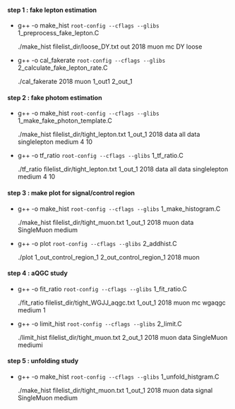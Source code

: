 #### step 1 : fake lepton estimation
*    g++ -o make_hist `root-config --cflags --glibs` 1_preprocess_fake_lepton.C
    
     ./make_hist filelist_dir/loose_DY.txt out 2018 muon mc DY loose

*    g++ -o cal_fakerate `root-config --cflags --glibs` 2_calculate_fake_lepton_rate.C

     ./cal_fakerate 2018 muon 1_out1 2_out_1
#### step 2 : fake photom estimation
*    g++ -o make_hist `root-config --cflags --glibs` 1_make_fake_photon_template.C

     ./make_hist filelist_dir/tight_lepton.txt 1_out_1 2018 data all data singlelepton medium 4 10

*    g++ -o tf_ratio `root-config --cflags --glibs` 1_tf_ratio.C

     ./tf_ratio filelist_dir/tight_lepton.txt 1_out_1 2018 data all data singlelepton medium 4 10
#### step 3 : make plot for signal/control region
*    g++ -o make_hist `root-config --cflags --glibs` 1_make_histogram.C

     ./make_hist filelist_dir/tight_muon.txt 1_out_1 2018 muon data SingleMuon medium

*    g++ -o plot `root-config --cflags --glibs` 2_addhist.C

     ./plot 1_out_control_region_1 2_out_control_region_1 2018 muon
#### step 4 : aQGC study
*    g++ -o fit_ratio `root-config --cflags --glibs` 1_fit_ratio.C

     ./fit_ratio filelist_dir/tight_WGJJ_aqgc.txt 1_out_1 2018 muon mc wgaqgc medium 1

*    g++ -o limit_hist `root-config --cflags --glibs` 2_limit.C

     ./limit_hist filelist_dir/tight_muon.txt 2_out_1 2018 muon data SingleMuon mediumi
#### step 5 : unfolding study
*    g++ -o make_hist `root-config --cflags --glibs` 1_unfold_histgram.C

     ./make_hist filelist_dir/tight_muon.txt 1_out_1 2018 muon data signal SingleMuon medium
